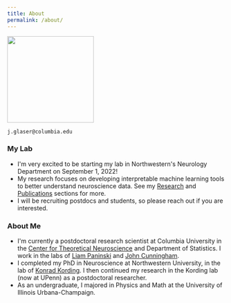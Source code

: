 ```yaml
---
title: About
permalink: /about/
---
```


<img width="200" src="{{site.baseurl}}/josh_profile3.jpg">

<i class="fa fa-envelope-o"></i>  `j.glaser@columbia.edu`<br>

### My Lab
* I'm very excited to be starting my lab in Northwestern's Neurology Department on September 1, 2022!
* My research focuses on developing interpretable machine learning tools to better understand neuroscience data. See my [Research](https://jglaser2.github.io/research) and [Publications](https://jglaser2.github.io/publication) sections for more.
* I will be recruiting postdocs and students, so please reach out if you are interested.


### About Me
* I'm currently a postdoctoral research scientist at Columbia University in the [Center for Theoretical Neuroscience](https://ctn.zuckermaninstitute.columbia.edu/) and Department of Statistics. I work in the labs of [Liam Paninski](http://www.stat.columbia.edu/~liam/) and [John Cunningham](http://stat.columbia.edu/~cunningham/).
* I completed my PhD in Neuroscience at Northwestern University, in the lab of [Konrad Kording](http://kordinglab.com/). I then continued my research in the Kording lab (now at UPenn) as a postdoctoral researcher. 
* As an undergraduate, I majored in Physics and Math at the University of Illinois Urbana-Champaign.
